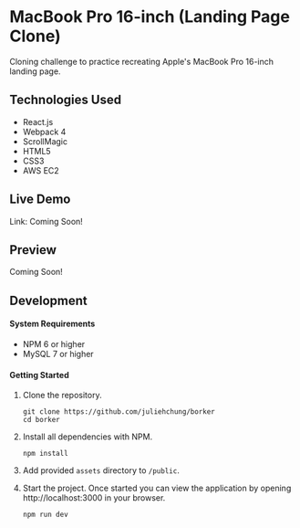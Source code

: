 # MacBook Pro 16-inch (Landing Page Clone)

Cloning challenge to practice recreating Apple's MacBook Pro 16-inch landing page.

## Technologies Used

- React.js
- Webpack 4
- ScrollMagic
- HTML5
- CSS3
- AWS EC2

## Live Demo

Link: Coming Soon!

## Preview

Coming Soon!
<!-- ![MacBook Pro 16-inch](server/public/images/borker.gif) -->

## Development

#### System Requirements

- NPM 6 or higher
- MySQL 7 or higher

#### Getting Started

1. Clone the repository.

    ```shell
    git clone https://github.com/juliehchung/borker
    cd borker
    ```

2. Install all dependencies with NPM.

    ```shell
    npm install
    ```

3. Add provided `assets` directory to `/public`.

4. Start the project. Once started you can view the application by opening http://localhost:3000 in your browser.

    ```shell
    npm run dev
    ```
